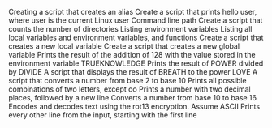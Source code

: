 Creating a script that creates an alias
Create a script that prints hello user, where user is the current Linux user
Command line path
Create a script that counts the number of directories
Listing environment variables
Listing all local variables and environment variables, and functions
Create a script that creates a new local variable
Create a script that creates a new global variable
Prints the result of the addition of 128 with the value stored in the environment variable TRUEKNOWLEDGE
Prints the result of POWER divided by DIVIDE
A script that displays the result of BREATH to the power LOVE
A script that converts a number from base 2 to base 10
Prints all possible combinations of two letters, except oo
Prints a number with two decimal places, followed by a new line
Converts a number from base 10 to base 16
Encodes and decodes text using the rot13 encryption. Assume ASCII
Prints every other line from the input, starting with the first line
